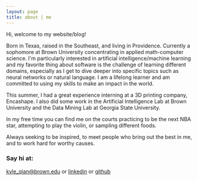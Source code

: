 ```yaml
---
layout: page
title: about | me
---
```


Hi, welcome to my website/blog!

Born in Texas, raised in the Southeast, and living in Providence. Currently a sophomore at Brown University concentrating in applied math-computer science. I'm particularly interested in artificial intelligence/machine learning and my favorite thing about software is the challenge of learning different domains, especially as I get to dive deeper into specific topics such as neural networks or natural language. I am a lifelong learner and am committed to using my skills to make an impact in the world.

This summer, I had a great experience interning at a 3D printing company, Encashape. I also did some work in the Artificial Intelligence Lab at Brown University and the Data Mining Lab at Georgia State University.

In my free time you can find me on the courts practicing to be the next NBA star, attempting to play the violin, or sampling different foods.

Always seeking to be inspired, to meet people who bring out the best in me, and to work hard for worthy causes.

### Say hi at:

[kyle_qian@brown.edu](mailto:kyle_qian@brown.edu) or [linkedin](https://www.linkedin.com/in/kyle-q-879814126/) or [github](https://github.com/kqian5)
